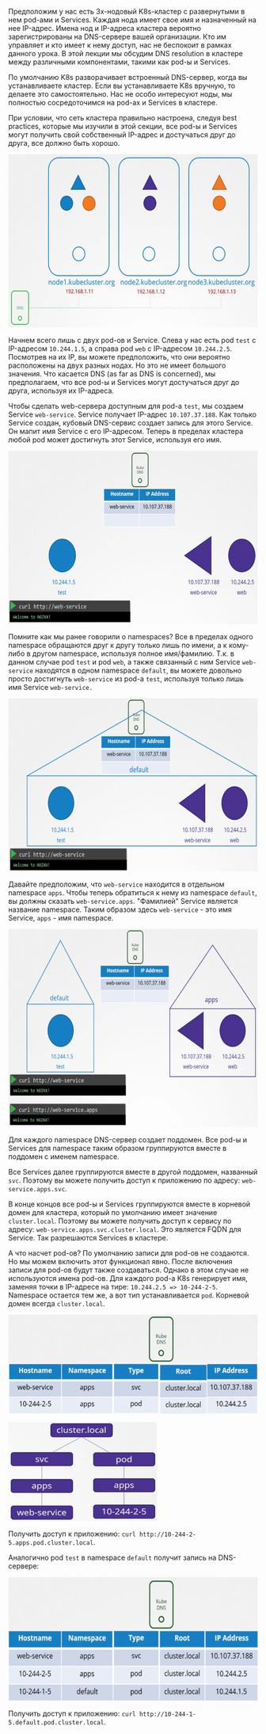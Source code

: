 Предположим у нас есть 3х-нодовый K8s-кластер с развернутыми в нем pod-ами и Services. Каждая нода имеет свое имя и назначенный на нее IP-адрес. Имена нод и IP-адреса кластера вероятно зарегистрированы на DNS-сервере вашей организации. Кто им управляет и кто имеет к нему доступ, нас не беспокоит в рамках данного урока. В этой лекции мы обсудим DNS resolution в кластере между различными компонентами, такими как pod-ы и Services.

По умолчанию K8s разворачивает встроенный DNS-сервер, когда вы устанавливаете кластер. Если вы устанавливаете K8s вручную, то делаете это самостоятельно. Нас не особо интересуют ноды, мы полностью сосредоточимся на pod-ах и Services в кластере.

При условии, что сеть кластера правильно настроена, следуя best practices, которые мы изучили в этой секции, все pod-ы и Services могут получить свой собственный IP-адрес и достучаться друг до друга, все должно быть хорошо.

<img src="image.png" width="600" height="350"><br>

Начнем всего лишь с двух pod-ов и Service. Слева у нас есть pod `test` с IP-адресом `10.244.1.5`, а справа pod `web` с IP-адресом `10.244.2.5`. Посмотрев на их IP, вы можете предположить, что они вероятно расположены на двух разных нодах. Но это не имеет большого значения. Что касается DNS (as far as DNS is concerned), мы предполагаем, что все pod-ы и Services могут достучаться друг до друга, используя их IP-адреса.

Чтобы сделать web-сервера доступным для pod-а `test`, мы создаем Service `web-service`. Service получает IP-адрес `10.107.37.188`. Как только Service создан, кубовый DNS-сервис создает запись для этого Service. Он мапит имя Service с его IP-адресом. Теперь в пределах кластера любой pod может достигнуть этот Service, используя его имя.

<img src="image-1.png" width="600" height="350"><br>

Помните как мы ранее говорили о namespaces? Все в пределах одного namespace обращаются друг к другу только лишь по имени, а к кому-либо в другом namespace, используя полное имя/фамилию. Т.к. в данном случае pod `test` и pod `web`, а также связанный с ним Service `web-service` находятся в одном namespace `default`, вы можете довольно просто достигнуть `web-service` из pod-а `test`, используя только лишь имя Service `web-service.`

<img src="image-2.png" width="600" height="350"><br>

Давайте предположим, что `web-service` находится в отдельном namespace `apps`. Чтобы теперь обратиться к нему из namespace `default`, вы должны сказать `web-service.apps`. "Фамилией" Service является название namespace. Таким образом здесь `web-service` - это имя Service, `apps` - имя namespace.

<img src="image-3.png" width="700" height="400"><br>

Для каждого namespace DNS-сервер создает поддомен. Все pod-ы и Services для namespace таким образом группируются вместе в поддомен с именем namespace.

Все Services далее группируются вместе в другой поддомен, названный `svc`. Поэтому вы можете получить доступ к приложению по адресу: `web-service.apps.svc`.

В конце концов все pod-ы и Services группируются вместе в корневой домен для кластера, который по умолчанию имеет значение `cluster.local`. Поэтому вы можете получить доступ к сервису по адресу: `web-service.apps.svc.cluster.local`. Это является FQDN для Service. Так разрешаются Services в кластере.

А что насчет pod-ов? По умолчанию записи для pod-ов не создаются. Но мы можем включить этот функционал явно. После включения записи для pod-ов будут также создаваться. Однако в этом случае не используются имена pod-ов. Для каждого pod-а K8s генерирует имя, заменяя точки в IP-адресе на тире: `10.244.2.5 => 10-244-2-5`. Namespace остается тем же, а вот тип устанавливается `pod`. Корневой домен всегда `cluster.local`.

<img src="image-4.png" width="600" height="200"><br>

<img src="image-5.png" width="300" height="200"><br>

Получить доступ к приложению: `curl http://10-244-2-5.apps.pod.cluster.local`.

Аналогично pod `test` в namespace `default` получит запись на DNS-сервере:

<img src="image-6.png" width="600" height="250"><br>

Получить доступ к приложению: `curl http://10-244-1-5.default.pod.cluster.local`.

